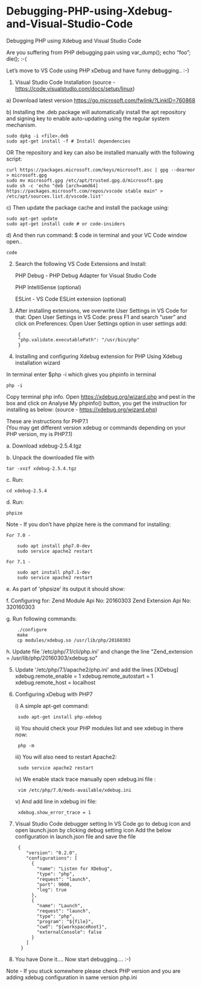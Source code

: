# Debugging-PHP-using-Xdebug-and-Visual-Studio-Code
Debugging PHP using Xdebug and Visual Studio Code

Are you suffering from PHP debugging pain using var_dump(); echo “foo”; die();  :-(

Let’s move to VS Code using PHP xDebug and have funny debugging.. :-)

1) Visual Studio Code Installation  (source - https://code.visualstudio.com/docs/setup/linux) 	

a) Download latest version https://go.microsoft.com/fwlink/?LinkID=760868

b) Installing the .deb package will automatically install the apt repository and signing key to enable auto-updating using the regular system mechanism.

	sudo dpkg -i <file>.deb
	sudo apt-get install -f # Install dependencies
	
   OR 
   The repository and key can also be installed manually with the following script:
	
	curl https://packages.microsoft.com/keys/microsoft.asc | gpg --dearmor > microsoft.gpg
	sudo mv microsoft.gpg /etc/apt/trusted.gpg.d/microsoft.gpg
	sudo sh -c 'echo "deb [arch=amd64] https://packages.microsoft.com/repos/vscode stable main" > /etc/apt/sources.list.d/vscode.list'
	
c) Then update the package cache and install the package using:

	sudo apt-get update 
	sudo apt-get install code # or code-insiders
	
d) And then run command: $ code  in terminal and your VC Code window open..
	
	code
	
2) Search the following VS Code Extensions and Install: 

	PHP Debug  - PHP Debug Adapter for Visual Studio Code
	
	PHP IntelliSense (optional)
	
	ESLint - VS Code ESLint extension (optional)

3) After installing extensions, we overwrite User Settings in VS Code for that:
	Open User Settings in VS Code: press F1 and 
	search “user” and click on Preferences: Open User Settings option in user settings add: 
	
		{
		"php.validate.executablePath": "/usr/bin/php"
		}

4) Installing and configuring Xdebug extension for PHP Using Xdebug installation wizard  

In terminal enter $php -i which gives you phpinfo in terminal
	
	php -i
	
Copy terminal php info.
Open https://xdebug.org/wizard.php and pest in the box and click on Analyse My phpinfo()  button, you get the instruction for installing as below: (source - https://xdebug.org/wizard.php) 

These are instructions for PHP7.1  
 (You may get different version xdebug or commands depending on your PHP version, my is PHP7.1)

a. Download xdebug-2.5.4.tgz

b. Unpack the downloaded file with 
	
	tar -xvzf xdebug-2.5.4.tgz

c. Run: 
	
	cd xdebug-2.5.4

d. Run: 
	
	phpize 

   Note - If you don’t have phpize here is the command for installing: 
   
	For 7.0 - 

		sudo apt install php7.0-dev
		sudo service apache2 restart

	For 7.1 - 

		sudo apt install php7.1-dev
		sudo service apache2 restart

e. As part of 'phpsize' its output it should show:

f. Configuring for:
	Zend Module Api No:      20160303
	Zend Extension Api No:   320160303


g. Run following commands:

		./configure
		make
		cp modules/xdebug.so /usr/lib/php/20160303
	
h. Update file '/etc/php/7.1/cli/php.ini' and change the line "Zend_extension = /usr/lib/php/20160303/xdebug.so"
	 
	
5) Update '/etc/php/7.1/apache2/php.ini' and add the lines
	[XDebug]
	xdebug.remote_enable = 1
	xdebug.remote_autostart = 1
	xdebug.remote_host = localhost


6) Configuring xDebug with PHP7 
	
	i) A simple apt-get command:  
			
		sudo apt-get install php-xdebug 
	
	ii) You should check your PHP modules list and see xdebug in there now:   
		
		php -m 

	iii) You will also need to restart Apache2: 
		
		sudo service apache2 restart

	iv) We enable stack trace manually open xdebug.ini file : 
		
		vim /etc/php/7.0/mods-available/xdebug.ini
	
	 v) And add line in xdebug ini file: 
	 	
		xdebug.show_error_trace = 1

7) Visual Studio Code debugger setting 
     In VS Code go to debug icon and open launch.json by clicking debug setting icon
     Add the below configuration in launch.json file and save the file
     
		{
		   "version": "0.2.0",   
		   "configurations": [
		     {
		       "name": "Listen for XDebug",
		       "type": "php",
		       "request": "launch",
		       "port": 9000,
		       "log": true
		     },
		     {
		       "name": "Launch",
		       "request": "launch",
		       "type": "php",
		       "program": "${file}",
		       "cwd": "${workspaceRoot}",
		       "externalConsole": false
		     }
		   ]
		 }
 
8) You have Done it…. Now start debugging.... :-) 

Note - If you stuck somewhere please check PHP version and you are adding xdebug configuration in same version php.ini
